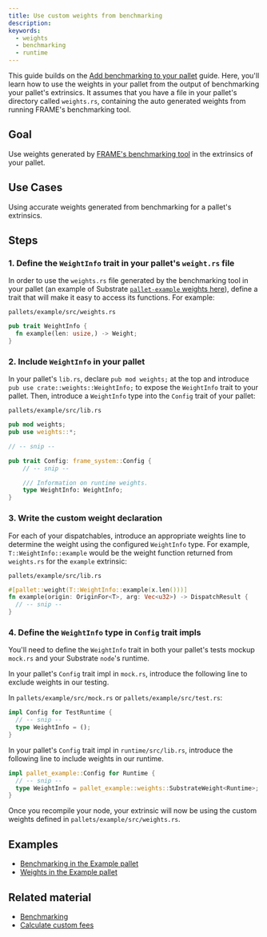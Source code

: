 ```yaml
---
title: Use custom weights from benchmarking
description:
keywords:
  - weights
  - benchmarking
  - runtime
---
```


This guide builds on the [Add benchmarking to your pallet](/reference/how-to-guides/weights/add-benchmarking) guide. 
Here, you'll learn how to use the weights in your pallet from the output of benchmarking your pallet's extrinsics.
It assumes that you have a file in your pallet's directory called `weights.rs`, containing the auto generated weights from running FRAME's benchmarking tool.

## Goal

Use weights generated by [FRAME's benchmarking tool](/rustdocs/latest/frame_benchmarking/macro.benchmarks.html) in the extrinsics of your pallet.

## Use Cases

Using accurate weights generated from benchmarking for a pallet's extrinsics.

## Steps

### 1. Define the `WeightInfo` trait in your pallet's `weight.rs` file

In order to use the `weights.rs` file generated by the benchmarking tool in your pallet (an example of Substrate [`pallet-example` weights here](https://github.com/paritytech/substrate/blob/master/frame/examples/basic/src/weights.rs)),
define a trait that will make it easy to access its functions. 
For example:

`pallets/example/src/weights.rs`

```rust
pub trait WeightInfo {
  fn example(len: usize,) -> Weight;
}
```

### 2. Include `WeightInfo` in your pallet

In your pallet's `lib.rs`, declare `pub mod weights;` at the top and introduce
`pub use crate::weights::WeightInfo;` to expose the `WeightInfo` trait to your pallet. Then,
introduce a `WeightInfo` type into the `Config` trait of your pallet:

`pallets/example/src/lib.rs`

```rust
pub mod weights;
pub use weights::*;

// -- snip --

pub trait Config: frame_system::Config {
    // -- snip --

    /// Information on runtime weights.
    type WeightInfo: WeightInfo;
}
```

### 3. Write the custom weight declaration

For each of your dispatchables, introduce an appropriate weights line to determine the weight using the
configured `WeightInfo` type. For example, `T::WeightInfo::example` would be the weight function
returned from `weights.rs` for the `example` extrinsic:

`pallets/example/src/lib.rs`

```rust
#[pallet::weight(T::WeightInfo::example(x.len()))]
fn example(origin: OriginFor<T>, arg: Vec<u32>) -> DispatchResult {
  // -- snip --
}
```

### 4. Define the `WeightInfo` type in `Config` trait impls

You'll need to define the `WeightInfo` trait in both your pallet's tests mockup `mock.rs`
and your Substrate `node`'s runtime.

In your pallet's `Config` trait impl in `mock.rs`, introduce the following line to exclude weights
in our testing.

In `pallets/example/src/mock.rs` or `pallets/example/src/test.rs`:

```rust
impl Config for TestRuntime {
  // -- snip --
  type WeightInfo = ();
}
```

In your pallet's `Config` trait impl in `runtime/src/lib.rs`, introduce the following line to
include weights in our runtime.

```rust
impl pallet_example::Config for Runtime {
  // -- snip --
  type WeightInfo = pallet_example::weights::SubstrateWeight<Runtime>;
}
```

Once you recompile your node, your extrinsic will now be using the custom weights defined in
`pallets/example/src/weights.rs`.

## Examples

- [Benchmarking in the Example pallet](https://github.com/paritytech/substrate/blob/master/frame/examples/basic/src/benchmarking.rs)
- [Weights in the Example pallet](https://github.com/paritytech/substrate/blob/master/frame/examples/basic/src/weights.rs)

## Related material

- [Benchmarking](/main-docs/test/benchmark)
- [Calculate custom fees](/reference/how-to-guides/weights/calculate-fees)
